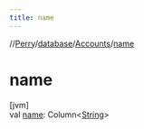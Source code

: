 ```yaml
---
title: name
---
```

//[Perry](../../../index.html)/[database](../index.html)/[Accounts](index.html)/[name](name.html)



# name



[jvm]\
val [name](name.html): Column&lt;[String](https://kotlinlang.org/api/latest/jvm/stdlib/kotlin/-string/index.html)&gt;




